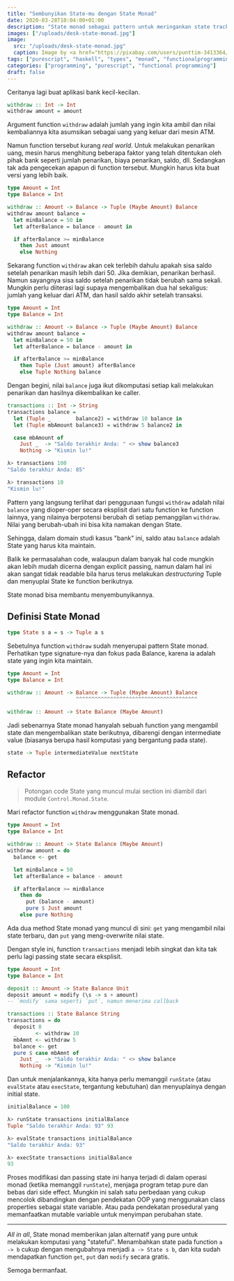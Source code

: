 ```yaml
---
title: "Sembunyikan State-mu dengan State Monad"
date: 2020-03-28T10:04:00+01:00
description: "State monad sebagai pattern untuk meringankan state tracking dengan cara yang pure"
images: ["/uploads/desk-state-monad.jpg"]
image:
  src: "/uploads/desk-state-monad.jpg"
  caption: Image by <a href="https://pixabay.com/users/punttim-3413364/?utm_source=link-attribution&amp;utm_medium=referral&amp;utm_campaign=image&amp;utm_content=1245954">Tim Gouw</a> from <a href="https://pixabay.com/?utm_source=link-attribution&amp;utm_medium=referral&amp;utm_campaign=image&amp;utm_content=1245954">Pixabay</a>
tags: ["purescript", "haskell", "types", "monad", "functionalprogramming"]
categories: ["programming", "purescript", "functional programming"]
draft: false
---
```


Ceritanya lagi buat aplikasi bank kecil-kecilan.

```purs
withdraw :: Int -> Int
withdraw amount = amount
```

Argument function `withdraw` adalah jumlah yang ingin kita ambil dan nilai kembaliannya kita asumsikan sebagai uang yang keluar dari mesin ATM.

Namun function tersebut kurang _real world_. Untuk melakukan penarikan uang, mesin harus menghitung beberapa faktor yang telah ditentukan oleh pihak bank seperti jumlah penarikan, biaya penarikan, saldo, dll. Sedangkan tak ada pengecekan apapun di function tersebut. Mungkin harus kita buat versi yang lebih baik.

```purs
type Amount = Int
type Balance = Int

withdraw :: Amount -> Balance -> Tuple (Maybe Amount) Balance
withdraw amount balance =
  let minBalance = 50 in
  let afterBalance = balance - amount in

  if afterBalance >= minBalance
    then Just amount
    else Nothing
```

Sekarang function `withdraw` akan cek terlebih dahulu apakah sisa saldo setelah penarikan masih lebih dari 50. Jika demikian, penarikan berhasil. Namun sayangnya sisa saldo setelah penarikan tidak berubah sama sekali. Mungkin perlu diiterasi lagi supaya mengembalikan dua hal sekaligus: jumlah yang keluar dari ATM, dan hasil saldo akhir setelah transaksi.

```purs
type Amount = Int
type Balance = Int

withdraw :: Amount -> Balance -> Tuple (Maybe Amount) Balance
withdraw amount balance =
  let minBalance = 50 in
  let afterBalance = balance - amount in

  if afterBalance >= minBalance
    then Tuple (Just amount) afterBalance
    else Tuple Nothing balance
```

Dengan begini, nilai `balance` juga ikut dikomputasi setiap kali melakukan penarikan dan hasilnya dikembalikan ke caller.

```purs
transactions :: Int -> String
transactions balance =
  let (Tuple _        balance2) = withdraw 10 balance in
  let (Tuple mbAmount balance3) = withdraw 5 balance2 in

  case mbAmount of
    Just _  -> "Saldo terakhir Anda: " <> show balance3
    Nothing -> "Kismin lu!"

λ> transactions 100
"Saldo terakhir Anda: 85"

λ> transactions 10
"Kismin lu!"
```

Pattern yang langsung terlihat dari penggunaan fungsi `withdraw` adalah nilai `balance` yang dioper-oper secara eksplisit dari satu function ke function lainnya, yang nilainya berpotensi berubah di setiap pemanggilan `withdraw`. Nilai yang berubah-ubah ini bisa kita namakan dengan State.

Sehingga, dalam domain studi kasus "bank" ini, saldo atau `balance` adalah State yang harus kita maintain.

Balik ke permasalahan code, walaupun dalam banyak hal code mungkin akan lebih mudah dicerna dengan explicit passing, namun dalam hal ini akan sangat tidak readable bila harus terus melakukan _destructuring_ Tuple dan menyuplai State ke function berikutnya.

State monad bisa membantu menyembunyikannya.

## Definisi State Monad

```purs
type State s a = s -> Tuple a s
```

Sebetulnya function `withdraw` sudah menyerupai pattern State monad. Perhatikan type signature-nya dan fokus pada Balance, karena ia adalah state yang ingin kita maintain.

```purs
type Amount = Int
type Balance = Int

withdraw :: Amount -> Balance -> Tuple (Maybe Amount) Balance
                      ^^^^^^^^^^^^^^^^^^^^^^^^^^^^^^^^^^^^^^^

withdraw :: Amount -> State Balance (Maybe Amount)
```

Jadi sebenarnya State monad hanyalah sebuah function yang mengambil state dan mengembalikan state berikutnya, dibarengi dengan intermediate value (biasanya berupa hasil komputasi yang bergantung pada state).

```purs
state -> Tuple intermediateValue nextState
```

## Refactor

> Potongan code State yang muncul mulai section ini diambil dari module `Control.Monad.State`.

Mari refactor function `withdraw` menggunakan State monad.

```purs
type Amount = Int
type Balance = Int

withdraw :: Amount -> State Balance (Maybe Amount)
withdraw amount = do
  balance <- get

  let minBalance = 50
  let afterBalance = balance - amount

  if afterBalance >= minBalance
    then do
      put (balance - amount)
      pure $ Just amount
    else pure Nothing
```

Ada dua method State monad yang muncul di sini: `get` yang mengambil nilai state terbaru, dan `put` yang meng-overwrite nilai state.

Dengan style ini, function `transactions` menjadi lebih singkat dan kita tak perlu lagi passing state secara eksplisit.

```purs
type Amount = Int
type Balance = Int

deposit :: Amount -> State Balance Unit
deposit amount = modify (\s -> s + amount)
-- `modify` sama seperti `put`, namun menerima callback

transactions :: State Balance String
transactions = do
  deposit 8
  _      <- withdraw 10
  mbAmnt <- withdraw 5
  balance <- get
  pure $ case mbAmnt of
    Just _  -> "Saldo terakhir Anda: " <> show balance
    Nothing -> "Kismin lu!"
```

Dan untuk menjalankannya, kita hanya perlu memanggil `runState` (atau `evalState` atau `execState`, tergantung kebutuhan) dan menyuplainya dengan initial state.

```purs
initialBalance = 100

λ> runState transactions initialBalance
Tuple "Saldo terakhir Anda: 93" 93

λ> evalState transactions initialBalance
"Saldo terakhir Anda: 93"

λ> execState transactions initialBalance
93
```

Proses modifikasi dan passing state ini hanya terjadi di dalam operasi monad (ketika memanggil `runState`), menjaga program tetap pure dan bebas dari side effect. Mungkin ini salah satu perbedaan yang cukup mencolok dibandingkan dengan pendekatan OOP yang menggunakan class properties sebagai state variable. Atau pada pendekatan prosedural yang memanfaatkan mutable variable untuk menyimpan perubahan state.

---

_All in all_, State monad memberikan jalan alternatif yang pure untuk melakukan komputasi yang "stateful". Menambahkan state pada function `a -> b` cukup dengan mengubahnya menjadi `a -> State s b`, dan kita sudah mendapatkan function `get`, `put` dan `modify` secara gratis.

Semoga bermanfaat.
